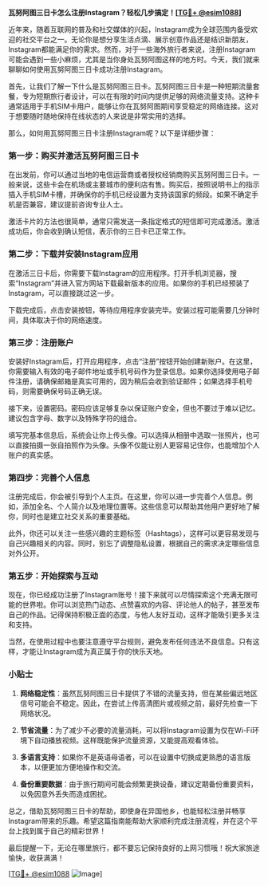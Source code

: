 **瓦努阿图三日卡怎么注册Instagram？轻松几步搞定！[[TG💪+ @esim1088](https://t.me/s/esim1088)]**

近年来，随着互联网的普及和社交媒体的兴起，Instagram成为全球范围内备受欢迎的社交平台之一。无论你是想分享生活点滴、展示创意作品还是结识新朋友，Instagram都能满足你的需求。然而，对于一些海外旅行者来说，注册Instagram可能会遇到一些小麻烦，尤其是当你身处瓦努阿图这样的地方时。今天，我们就来聊聊如何使用瓦努阿图三日卡成功注册Instagram。

首先，让我们了解一下什么是瓦努阿图三日卡。瓦努阿图三日卡是一种短期流量套餐，专为短期旅行者设计，可以在有限的时间内提供足够的网络流量支持。这种卡通常适用于手机SIM卡用户，能够让你在瓦努阿图期间享受稳定的网络连接。这对于想要随时随地保持在线状态的人来说是非常实用的选择。

那么，如何用瓦努阿图三日卡注册Instagram呢？以下是详细步骤：

### **第一步：购买并激活瓦努阿图三日卡**

在出发前，你可以通过当地的电信运营商或者授权经销商购买瓦努阿图三日卡。一般来说，这些卡会在机场或主要城市的便利店有售。购买后，按照说明书上的指示插入手机SIM卡槽，并确保你的手机已经设置为支持该国家的频段。如果不确定手机是否兼容，建议提前咨询专业人士。

激活卡片的方法也很简单，通常只需发送一条指定格式的短信即可完成激活。激活成功后，你会收到确认短信，表示你的三日卡已正常工作。

### **第二步：下载并安装Instagram应用**

在激活三日卡后，你需要下载Instagram的应用程序。打开手机浏览器，搜索“Instagram”并进入官方网站下载最新版本的应用。如果你的手机已经预装了Instagram，可以直接跳过这一步。

下载完成后，点击安装按钮，等待应用程序安装完毕。安装过程可能需要几分钟时间，具体取决于你的网络速度。

### **第三步：注册账户**

安装好Instagram后，打开应用程序，点击“注册”按钮开始创建新账户。在这里，你需要输入有效的电子邮件地址或手机号码作为登录信息。如果你选择使用电子邮件注册，请确保邮箱是真实可用的，因为稍后会收到验证邮件；如果选择手机号码，则需要确保号码正确无误。

接下来，设置密码。密码应该足够复杂以保证账户安全，但也不要过于难以记忆。建议包含字母、数字以及特殊字符的组合。

填写完基本信息后，系统会让你上传头像。可以选择从相册中选取一张照片，也可以直接拍摄一张自拍照作为头像。头像不仅能让别人更容易记住你，也能增加个人账户的真实感。

### **第四步：完善个人信息**

注册完成后，你会被引导到个人主页。在这里，你可以进一步完善个人信息。例如，添加全名、个人简介以及地理位置等。这些信息可以帮助其他用户更好地了解你，同时也是建立社交关系的重要基础。

此外，你还可以关注一些感兴趣的主题标签（Hashtags），这样可以更容易发现与自己兴趣相关的内容。同时，别忘了调整隐私设置，根据自己的需求决定哪些信息对外公开。

### **第五步：开始探索与互动**

现在，你已经成功注册了Instagram账号！接下来就可以尽情探索这个充满无限可能的世界啦。你可以浏览热门动态、点赞喜欢的内容、评论他人的帖子，甚至发布自己的作品。记得保持积极正面的态度，与他人友好互动，这样才能吸引更多关注和支持。

当然，在使用过程中也要注意遵守平台规则，避免发布任何违法不良信息。只有这样，才能让Instagram成为真正属于你的快乐天地。

### **小贴士**

1. **网络稳定性**：虽然瓦努阿图三日卡提供了不错的流量支持，但在某些偏远地区信号可能会不稳定。因此，在尝试上传高清图片或视频之前，最好先检查一下网络状况。
   
2. **节省流量**：为了减少不必要的流量消耗，可以将Instagram设置为仅在Wi-Fi环境下自动播放视频。这样既能保护流量资源，又能提高观看体验。

3. **多语言支持**：如果你不是英语母语者，可以在设置中切换成更熟悉的语言版本，以便更加方便地操作和交流。

4. **备份重要数据**：由于旅行期间可能会频繁更换设备，建议定期备份重要资料，以免因意外丢失而造成困扰。

总之，借助瓦努阿图三日卡的帮助，即使身在异国他乡，也能轻松注册并畅享Instagram带来的乐趣。希望这篇指南能帮助大家顺利完成注册流程，并在这个平台上找到属于自己的精彩世界！

最后提醒一下，无论在哪里旅行，都不要忘记保持良好的上网习惯哦！祝大家旅途愉快，收获满满！

[[TG💪+ @esim1088](https://t.me/s/esim1088) ![Image](https://i.postimg.cc/4NQfJmqS/Snipaste-2025-05-13-00-14-12.png)]
